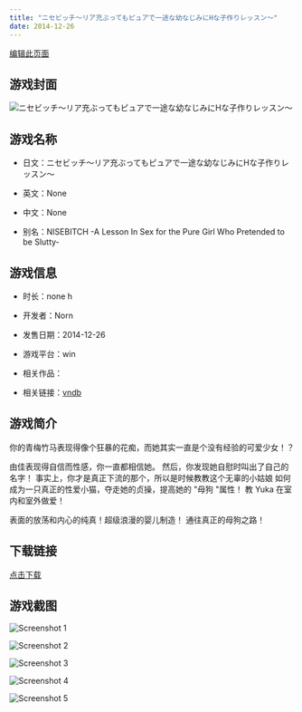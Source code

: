 ```yaml
---
title: "ニセビッチ～リア充ぶってもピュアで一途な幼なじみにHな子作りレッスン～"
date: 2014-12-26
---
```

[编辑此页面](https://github.com/ACG-3/ADV3-source/blob/main/source/_posts/games/%E3%83%8B%E3%82%BB%E3%83%93%E3%83%83%E3%83%81%EF%BD%9E%E3%83%AA%E3%82%A2%E5%85%85%E3%81%B6%E3%81%A3%E3%81%A6%E3%82%82%E3%83%94%E3%83%A5%E3%82%A2%E3%81%A7%E4%B8%80%E9%80%94%E3%81%AA%E5%B9%BC%E3%81%AA%E3%81%98%E3%81%BF%E3%81%ABH%E3%81%AA%E5%AD%90%E4%BD%9C%E3%82%8A%E3%83%AC%E3%83%83%E3%82%B9%E3%83%B3%EF%BD%9E.md)

## 游戏封面

![ニセビッチ～リア充ぶってもピュアで一途な幼なじみにHな子作りレッスン～](https%3A//pan.timero.xyz/onedrive/img_lib_001/%E3%83%8B%E3%82%BB%E3%83%93%E3%83%83%E3%83%81%EF%BD%9E%E3%83%AA%E3%82%A2%E5%85%85%E3%81%B6%E3%81%A3%E3%81%A6%E3%82%82%E3%83%94%E3%83%A5%E3%82%A2%E3%81%A7%E4%B8%80%E9%80%94%E3%81%AA%E5%B9%BC%E3%81%AA%E3%81%98%E3%81%BF%E3%81%ABH%E3%81%AA%E5%AD%90%E4%BD%9C%E3%82%8A%E3%83%AC%E3%83%83%E3%82%B9%E3%83%B3%EF%BD%9E_cover.avif)


## 游戏名称

- 日文：ニセビッチ～リア充ぶってもピュアで一途な幼なじみにHな子作りレッスン～
- 英文：None
- 中文：None

- 别名：NISEBITCH -A Lesson In Sex for the Pure Girl Who Pretended to be Slutty-


## 游戏信息

- 时长：none h
- 开发者：Norn
- 发售日期：2014-12-26
- 游戏平台：win
- 相关作品：

- 相关链接：[vndb](https://vndb.org/v16582)


## 游戏简介

你的青梅竹马表现得像个狂暴的花痴，而她其实一直是个没有经验的可爱少女！？

由佳表现得自信而性感，你一直都相信她。
然后，你发现她自慰时叫出了自己的名字！
事实上，你才是真正下流的那个，所以是时候教教这个无辜的小姑娘
如何成为一只真正的性爱小猫，夺走她的贞操，提高她的 "母狗 "属性！
教 Yuka 在室内和室外做爱！

表面的放荡和内心的纯真！超级浪漫的婴儿制造！
通往真正的母狗之路！




## 下载链接

[点击下载](https://pan.timero.xyz/onedrive/adv_lib_001/%E3%83%8B%E3%82%BB%E3%83%93%E3%83%83%E3%83%81%EF%BD%9E%E3%83%AA%E3%82%A2%E5%85%85%E3%81%B6%E3%81%A3%E3%81%A6%E3%82%82%E3%83%94%E3%83%A5%E3%82%A2%E3%81%A7%E4%B8%80%E9%80%94%E3%81%AA%E5%B9%BC%E3%81%AA%E3%81%98%E3%81%BF%E3%81%ABH%E3%81%AA%E5%AD%90%E4%BD%9C%E3%82%8A%E3%83%AC%E3%83%83%E3%82%B9%E3%83%B3%EF%BD%9E)


## 游戏截图


![Screenshot 1](https%3A//pan.timero.xyz/onedrive/img_lib_001/%E3%83%8B%E3%82%BB%E3%83%93%E3%83%83%E3%83%81%EF%BD%9E%E3%83%AA%E3%82%A2%E5%85%85%E3%81%B6%E3%81%A3%E3%81%A6%E3%82%82%E3%83%94%E3%83%A5%E3%82%A2%E3%81%A7%E4%B8%80%E9%80%94%E3%81%AA%E5%B9%BC%E3%81%AA%E3%81%98%E3%81%BF%E3%81%ABH%E3%81%AA%E5%AD%90%E4%BD%9C%E3%82%8A%E3%83%AC%E3%83%83%E3%82%B9%E3%83%B3%EF%BD%9E_Screenshot_1.avif)

![Screenshot 2](https%3A//pan.timero.xyz/onedrive/img_lib_001/%E3%83%8B%E3%82%BB%E3%83%93%E3%83%83%E3%83%81%EF%BD%9E%E3%83%AA%E3%82%A2%E5%85%85%E3%81%B6%E3%81%A3%E3%81%A6%E3%82%82%E3%83%94%E3%83%A5%E3%82%A2%E3%81%A7%E4%B8%80%E9%80%94%E3%81%AA%E5%B9%BC%E3%81%AA%E3%81%98%E3%81%BF%E3%81%ABH%E3%81%AA%E5%AD%90%E4%BD%9C%E3%82%8A%E3%83%AC%E3%83%83%E3%82%B9%E3%83%B3%EF%BD%9E_Screenshot_2.avif)

![Screenshot 3](https%3A//pan.timero.xyz/onedrive/img_lib_001/%E3%83%8B%E3%82%BB%E3%83%93%E3%83%83%E3%83%81%EF%BD%9E%E3%83%AA%E3%82%A2%E5%85%85%E3%81%B6%E3%81%A3%E3%81%A6%E3%82%82%E3%83%94%E3%83%A5%E3%82%A2%E3%81%A7%E4%B8%80%E9%80%94%E3%81%AA%E5%B9%BC%E3%81%AA%E3%81%98%E3%81%BF%E3%81%ABH%E3%81%AA%E5%AD%90%E4%BD%9C%E3%82%8A%E3%83%AC%E3%83%83%E3%82%B9%E3%83%B3%EF%BD%9E_Screenshot_3.avif)

![Screenshot 4](https%3A//pan.timero.xyz/onedrive/img_lib_001/%E3%83%8B%E3%82%BB%E3%83%93%E3%83%83%E3%83%81%EF%BD%9E%E3%83%AA%E3%82%A2%E5%85%85%E3%81%B6%E3%81%A3%E3%81%A6%E3%82%82%E3%83%94%E3%83%A5%E3%82%A2%E3%81%A7%E4%B8%80%E9%80%94%E3%81%AA%E5%B9%BC%E3%81%AA%E3%81%98%E3%81%BF%E3%81%ABH%E3%81%AA%E5%AD%90%E4%BD%9C%E3%82%8A%E3%83%AC%E3%83%83%E3%82%B9%E3%83%B3%EF%BD%9E_Screenshot_4.avif)

![Screenshot 5](https%3A//pan.timero.xyz/onedrive/img_lib_001/%E3%83%8B%E3%82%BB%E3%83%93%E3%83%83%E3%83%81%EF%BD%9E%E3%83%AA%E3%82%A2%E5%85%85%E3%81%B6%E3%81%A3%E3%81%A6%E3%82%82%E3%83%94%E3%83%A5%E3%82%A2%E3%81%A7%E4%B8%80%E9%80%94%E3%81%AA%E5%B9%BC%E3%81%AA%E3%81%98%E3%81%BF%E3%81%ABH%E3%81%AA%E5%AD%90%E4%BD%9C%E3%82%8A%E3%83%AC%E3%83%83%E3%82%B9%E3%83%B3%EF%BD%9E_Screenshot_5.avif)

